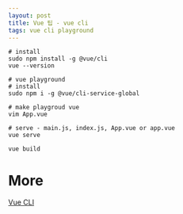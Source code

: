 ```yaml
---
layout: post
title: Vue 팁 - vue cli 
tags: vue cli playground
---
```


```
# install
sudo npm install -g @vue/cli
vue --version

# vue playground
# install
sudo npm i -g @vue/cli-service-global

# make playgroud vue
vim App.vue

# serve - main.js, index.js, App.vue or app.vue
vue serve

vue build
```

# More
[Vue CLI](https://cli.vuejs.org/guide/)
